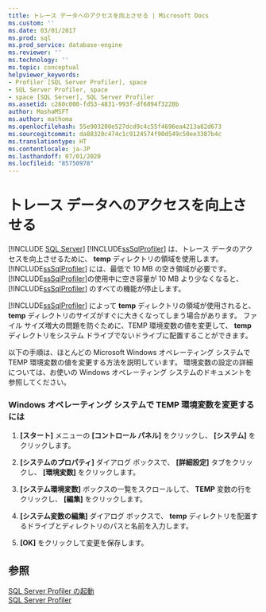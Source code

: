 ```yaml
---
title: トレース データへのアクセスを向上させる | Microsoft Docs
ms.custom: ''
ms.date: 03/01/2017
ms.prod: sql
ms.prod_service: database-engine
ms.reviewer: ''
ms.technology: ''
ms.topic: conceptual
helpviewer_keywords:
- Profiler [SQL Server Profiler], space
- SQL Server Profiler, space
- space [SQL Server], SQL Server Profiler
ms.assetid: c260c000-fd53-4831-993f-df6894f3228b
author: MashaMSFT
ms.author: mathoma
ms.openlocfilehash: 55e903200e527dcd9c4c55f4696ea4213a82d673
ms.sourcegitcommit: da88320c474c1c9124574f90d549c50ee3387b4c
ms.translationtype: HT
ms.contentlocale: ja-JP
ms.lasthandoff: 07/01/2020
ms.locfileid: "85750978"
---
```

# <a name="improve-access-to-trace-data"></a>トレース データへのアクセスを向上させる
 [!INCLUDE [SQL Server](../../includes/applies-to-version/sqlserver.md)]
  [!INCLUDE[ssSqlProfiler](../../includes/sssqlprofiler-md.md)] は、トレース データのアクセスを向上させるために、 **temp** ディレクトリの領域を使用します。 [!INCLUDE[ssSqlProfiler](../../includes/sssqlprofiler-md.md)] には、最低で 10 MB の空き領域が必要です。 [!INCLUDE[ssSqlProfiler](../../includes/sssqlprofiler-md.md)]の使用中に空き容量が 10 MB より少なくなると、 [!INCLUDE[ssSqlProfiler](../../includes/sssqlprofiler-md.md)] のすべての機能が停止します。  
  
 [!INCLUDE[ssSqlProfiler](../../includes/sssqlprofiler-md.md)] によって **temp** ディレクトリの領域が使用されると、 **temp** ディレクトリのサイズがすぐに大きくなってしまう場合があります。 ファイル サイズ増大の問題を防ぐために、TEMP 環境変数の値を変更して、 **temp** ディレクトリをシステム ドライブでないドライブに配置することができます。  
  
 以下の手順は、ほとんどの Microsoft Windows オペレーティング システムで TEMP 環境変数の値を変更する方法を説明しています。 環境変数の設定の詳細については、お使いの Windows オペレーティング システムのドキュメントを参照してください。  
  
### <a name="to-change-the-temp-environment-variable-in-windows-operating-systems"></a>Windows オペレーティング システムで TEMP 環境変数を変更するには  
  
1.  **[スタート]** メニューの **[コントロール パネル]** をクリックし、 **[システム]** をクリックします。  
  
2.  **[システムのプロパティ]** ダイアログ ボックスで、 **[詳細設定]** タブをクリックし、 **[環境変数]** をクリックします。  
  
3.  **[システム環境変数]** ボックスの一覧をスクロールして、 **TEMP** 変数の行をクリックし、 **[編集]** をクリックします。  
  
4.  **[システム変数の編集]** ダイアログ ボックスで、 **temp** ディレクトリを配置するドライブとディレクトリのパスと名前を入力します。  
  
5.  **[OK]** をクリックして変更を保存します。  
  
## <a name="see-also"></a>参照  
 [SQL Server Profiler の起動](../../tools/sql-server-profiler/start-sql-server-profiler.md)   
 [SQL Server Profiler](../../tools/sql-server-profiler/sql-server-profiler.md)  
  
  
